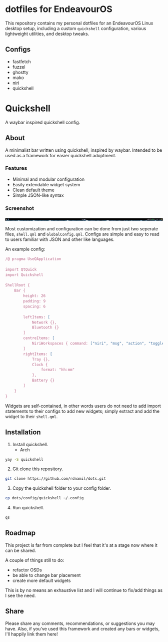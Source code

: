 # dotfiles for EndeavourOS
This repository contains my personal dotfiles for an EndeavourOS Linux desktop setup, including a custom `quickshell` configuration, various lightweight utilities, and desktop tweaks.

## Configs
- fastfetch
- fuzzel
- ghostty
- mako
- niri
- quickshell

# Quickshell
A waybar inspired quickshell config.

## About
A minimalist bar written using quickshell, inspired by waybar. Intended to be used as a framework for easier quickshell adoptment.

### Features
- Minimal and modular configuration
- Easily extendable widget system
- Clean default theme
- Simple JSON-like syntax

### Screenshot
![screenshot](resources/Screenshot_2025-07-08_15-54-58.png)

Most customization and configuration can be done from just two seperate files, `shell.qml` and `GlobalConfig.qml`.  Configs are simple and easy to read to users familiar with JSON and other like languages.

An example config:
```qml
/@ pragma UseQApplication

import QtQuick
import Quickshell

ShellRoot {
	Bar {
		height: 26
		padding: 9
		spacing: 6

		leftItems: [
			Network {},
			Bluetooth {}
		]
		centreItems: [
			NiriWorkspaces { command: ["niri", "msg", "action", "toggle-overview"]; }
		]
		rightItems: [
			Tray {},
			Clock {
				format: "hh:mm"
			},
			Battery {}
		]
	}
}
```

Widgets are self-contained, in other words users do not need to add import statements to their configs to add new widgets; simply extract and add the widget to their `shell.qml`.

## Installation
1. Install quickshell.
	- Arch
```bash
yay -S quickshell
```
2. Git clone this repository.
```bash
git clone https://github.com/rdnamil/dots.git
```
3. Copy the quickshell folder to your config folder.
```bash
cp dots/config/quickshell ~/.config
```
4. Run quickshell.
```bash
qs
```

## Roadmap
This project is far from complete but I feel that it's at a stage now where it can be shared. 

A couple of things still to do:
- refactor OSDs
- be able to change bar placement
- create more default widgets

This is by no means an exhaustive list and I will continue to fix/add things as I see the need.

## Share
Please share any comments, recommendations, or suggestions you may have. Also, if you've used this framework and created any bars or widgets, I'll happily link them here!